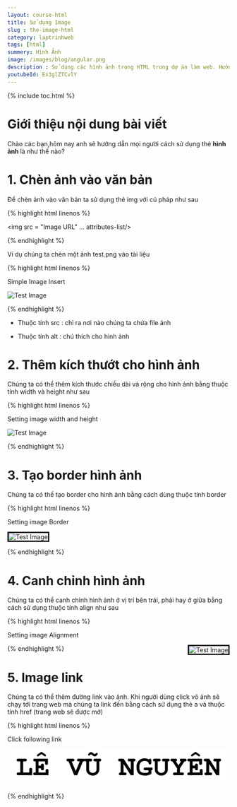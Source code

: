 ```yaml
---
layout: course-html
title: Sử dụng Image   
slug : the-image-html
category: laptrinhweb
tags: [html]
summery: Hình Ảnh   
image: /images/blog/angular.png
description : Sử dụng các hình ảnh trong HTML trong dự án làm web. Hướng dẫn sử dụng hình ảnh trong HTML vào dự án web. 
youtubeId: Ex3glZTCvlY
---
```


{% include toc.html %}

# **Giới thiệu nội dung bài viết**

Chào các bạn,hôm nay anh sẽ hướng dẫn mọi người cách sử dụng thẻ <b>hình ảnh </b> là như thế nào?

# **1. Chèn ảnh vào văn bản**

Để chèn ảnh vào văn bản ta sử dụng thẻ img với cú pháp như sau

{% highlight html linenos %}

<img src = "Image URL" ... attributes-list/>

{% endhighlight %} 

Ví dụ chúng ta chèn một ảnh test.png vào tài liệu 

{% highlight html linenos %}

<!DOCTYPE html>
<html>

   <head>
      <title>Using Image in Webpage</title>
   </head>
   
   <body>
      <p>Simple Image Insert</p>
      <img src = "/html/images/test.png" alt = "Test Image" />
   </body>
   
</html>

{% endhighlight %} 

- Thuộc tính src : chỉ ra nơi nào chúng ta chứa file ảnh

- Thuộc tính alt : chú thích cho hình ảnh

# **2. Thêm kích thướt cho hình ảnh**

Chúng ta có thể thêm kích thước chiều dài và rộng cho hình ảnh bằng thuộc tính width và height như sau

{% highlight html linenos %}

<!DOCTYPE html>

<html>

   <head>
      <title>Set Image Width and Height</title>
   </head>
   
   <body>
      <p>Setting image width and height</p>
      <img src = "/html/images/test.png" alt = "Test Image" width = "150" height = "100"/>
   </body>
   
</html>

{% endhighlight %}

# **3. Tạo border hình ảnh**

Chúng ta có thể tạo border cho hình ảnh bằng cách dùng thuộc tính border


{% highlight html linenos %}

<!DOCTYPE html>

<html>

   <head>
      <title>Set Image Border</title>
   </head>
   
   <body>
      <p>Setting image Border</p>
      <img src = "/html/images/test.png" alt = "Test Image" border = "3"/>
   </body>
   
</html>

{% endhighlight %}

# **4. Canh chỉnh hình ảnh**

Chúng ta có thể canh chỉnh hình ảnh ở vị trí bên trái, phải hay ở giữa bằng cách sử dụng thuộc tính align như sau

{% highlight html linenos %}

<!DOCTYPE html>
<html>

   <head>
      <title>Set Image Alignment</title>
   </head>
   
   <body>
      <p>Setting image Alignment</p>
      <img src = "/html/images/test.png" alt = "Test Image" border = "3" align = "right"/>
   </body>
   
</html>

{% endhighlight %}

# **5. Image link**

Chúng ta có thể thêm đường link vào ảnh. Khi người dùng click vô ảnh sẽ chạy tới trang web mà chúng ta link đến bằng cách sử dụng thẻ a và thuộc tính href (trang web sẽ được mở)

{% highlight html linenos %}

<!DOCTYPE html>
<html>

   <head>
      <title>Image Hyperlink Example</title>
   </head>
   
   <body>
      <p>Click following link</p>
      <a href = "https://levunguyen.com" target = "_self"> 
         <img src = "/images/logo.png" alt = "Tutorials Point" border = "0"/> 
      </a>
   </body>
   
</html>

{% endhighlight %}





















